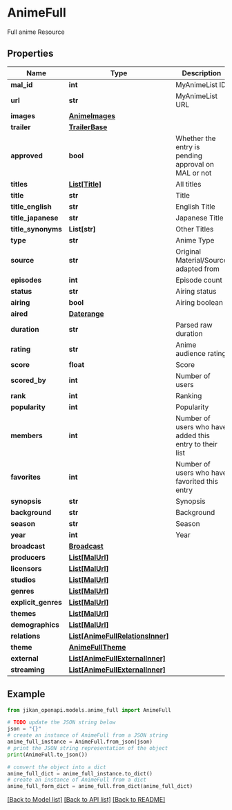 # AnimeFull

Full anime Resource

## Properties

Name | Type | Description | Notes
------------ | ------------- | ------------- | -------------
**mal_id** | **int** | MyAnimeList ID | [optional] 
**url** | **str** | MyAnimeList URL | [optional] 
**images** | [**AnimeImages**](AnimeImages.md) |  | [optional] 
**trailer** | [**TrailerBase**](TrailerBase.md) |  | [optional] 
**approved** | **bool** | Whether the entry is pending approval on MAL or not | [optional] 
**titles** | [**List[Title]**](Title.md) | All titles | [optional] 
**title** | **str** | Title | [optional] 
**title_english** | **str** | English Title | [optional] 
**title_japanese** | **str** | Japanese Title | [optional] 
**title_synonyms** | **List[str]** | Other Titles | [optional] 
**type** | **str** | Anime Type | [optional] 
**source** | **str** | Original Material/Source adapted from | [optional] 
**episodes** | **int** | Episode count | [optional] 
**status** | **str** | Airing status | [optional] 
**airing** | **bool** | Airing boolean | [optional] 
**aired** | [**Daterange**](Daterange.md) |  | [optional] 
**duration** | **str** | Parsed raw duration | [optional] 
**rating** | **str** | Anime audience rating | [optional] 
**score** | **float** | Score | [optional] 
**scored_by** | **int** | Number of users | [optional] 
**rank** | **int** | Ranking | [optional] 
**popularity** | **int** | Popularity | [optional] 
**members** | **int** | Number of users who have added this entry to their list | [optional] 
**favorites** | **int** | Number of users who have favorited this entry | [optional] 
**synopsis** | **str** | Synopsis | [optional] 
**background** | **str** | Background | [optional] 
**season** | **str** | Season | [optional] 
**year** | **int** | Year | [optional] 
**broadcast** | [**Broadcast**](Broadcast.md) |  | [optional] 
**producers** | [**List[MalUrl]**](MalUrl.md) |  | [optional] 
**licensors** | [**List[MalUrl]**](MalUrl.md) |  | [optional] 
**studios** | [**List[MalUrl]**](MalUrl.md) |  | [optional] 
**genres** | [**List[MalUrl]**](MalUrl.md) |  | [optional] 
**explicit_genres** | [**List[MalUrl]**](MalUrl.md) |  | [optional] 
**themes** | [**List[MalUrl]**](MalUrl.md) |  | [optional] 
**demographics** | [**List[MalUrl]**](MalUrl.md) |  | [optional] 
**relations** | [**List[AnimeFullRelationsInner]**](AnimeFullRelationsInner.md) |  | [optional] 
**theme** | [**AnimeFullTheme**](AnimeFullTheme.md) |  | [optional] 
**external** | [**List[AnimeFullExternalInner]**](AnimeFullExternalInner.md) |  | [optional] 
**streaming** | [**List[AnimeFullExternalInner]**](AnimeFullExternalInner.md) |  | [optional] 

## Example

```python
from jikan_openapi.models.anime_full import AnimeFull

# TODO update the JSON string below
json = "{}"
# create an instance of AnimeFull from a JSON string
anime_full_instance = AnimeFull.from_json(json)
# print the JSON string representation of the object
print(AnimeFull.to_json())

# convert the object into a dict
anime_full_dict = anime_full_instance.to_dict()
# create an instance of AnimeFull from a dict
anime_full_form_dict = anime_full.from_dict(anime_full_dict)
```
[[Back to Model list]](../README.md#documentation-for-models) [[Back to API list]](../README.md#documentation-for-api-endpoints) [[Back to README]](../README.md)


